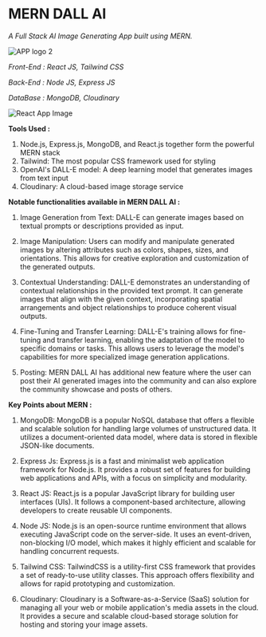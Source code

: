 # MERN DALL AI
*A Full Stack AI Image Generating App built using MERN.*

![APP logo 2](https://github.com/2149-SRUTHI-S/MERN_DALL_AI/assets/129876043/00fa6cb1-13de-4518-b5ff-ada058100e86)





*Front-End : React JS, Tailwind CSS*

*Back-End : Node JS, Express JS*

*DataBase : MongoDB, Cloudinary*


![React App Image](https://github.com/2149-SRUTHI-S/MERN_DALL_AI/assets/129876043/49d14799-bcf4-4ec1-a060-7a3d71fb512b)


**Tools Used :**

1. Node.js, Express.js, MongoDB, and React.js together form the powerful MERN stack
2. Tailwind: The most popular CSS framework used for styling
3. OpenAI's DALL-E model: A deep learning model that generates images from text input
4. Cloudinary: A cloud-based image storage service


**Notable functionalities available in MERN DALL AI :**

1.	Image Generation from Text: DALL-E can generate images based on textual prompts or descriptions provided as input.
   
2.	Image Manipulation: Users can modify and manipulate generated images by altering attributes such as colors, shapes, sizes, and orientations. This allows for creative exploration and customization of the generated outputs.
   
3.	Contextual Understanding: DALL-E demonstrates an understanding of contextual relationships in the provided text prompt. It can generate images that align with the given context, incorporating spatial arrangements and object relationships to produce coherent visual outputs.
   
4.	Fine-Tuning and Transfer Learning: DALL-E's training allows for fine-tuning and transfer learning, enabling the adaptation of the model to specific domains or tasks. This allows users to leverage the model's capabilities for more specialized image generation applications.
   
5.	Posting: MERN DALL AI has additional new feature where the user can post their AI generated images into the community and can also explore the community showcase and posts of others.

**Key Points about MERN :**

1. MongoDB: MongoDB is a popular NoSQL database that offers a flexible and scalable solution for handling large volumes of unstructured data. It utilizes a document-oriented data model, where data is stored in flexible JSON-like documents.
   
2. Express Js: Express.js is a fast and minimalist web application framework for Node.js. It provides a robust set of features for building web applications and APIs, with a focus on simplicity and modularity.
   
3. React JS: React.js is a popular JavaScript library for building user interfaces (UIs). It follows a component-based architecture, allowing developers to create reusable UI components.

4. Node JS: Node.js is an open-source runtime environment that allows executing JavaScript code on the server-side. It uses an event-driven, non-blocking I/O model, which makes it highly efficient and scalable for handling concurrent requests.
   
5. Tailwind CSS: TailwindCSS is a utility-first CSS framework that provides a set of ready-to-use utility classes. This approach offers flexibility and allows for rapid prototyping and customization.
   
6. Cloudinary: Cloudinary is a Software-as-a-Service (SaaS) solution for managing all your web or mobile application's media assets in the cloud. It provides a secure and scalable cloud-based storage solution for hosting and storing your image assets.

